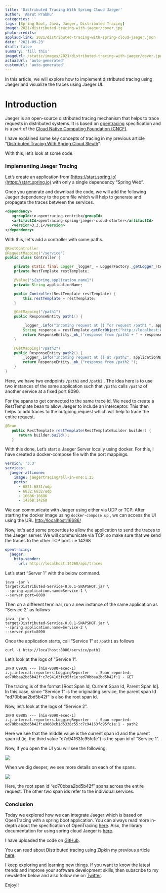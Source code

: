 ```yaml
---
title: 'Distributed Tracing With Spring Cloud Jaeger'
author: 'Amrut Prabhu'
categories: ''
tags: [Spring Boot, Java, Jaeger, Distributed Tracing]
image: 2021/distributed-tracing-with-jaeger/cover.jpg
photo-credits:
applaud-link: 2021/distributed-tracing-with-spring-cloud-jaeger.json
date: '2021-09-23'
draft: false
summary: 'fill this'
imageUrl: /static/images/2021/distributed-tracing-with-jaeger/cover.jpg
actualUrl: 'auto-generated'
customUrl: 'auto-generated'
---
```


In this article, we will explore how to implement distributed tracing using Jaeger and visualize the traces using Jaeger UI.

# Introduction

Jaeger is an open-source distributed tracing mechanism that helps to trace requests in distributed systems. It is based on [opentracing](https://opentracing.io/) specification and is a part of the [Cloud Native Computing Foundation (CNCF)](https://www.cncf.io/).

I have explained some key concepts of tracing in my previous article “[Distributed Tracing With Spring Cloud Sleuth](https://refactorfirst.com/distributed-tracing-with-spring-cloud-sleuth.html)”.

With this, let’s look at some code.

### Implementing Jaeger Tracing

Let’s create an application from [https://start.spring.io](https://start.spring.io) with only a single dependency “Spring Web”.

Once you generate and download the code, we will add the following Jaeger dependency to the pom file which will help to generate and propagate the traces between the services.

```xml
<dependency>
   <groupId>io.opentracing.contrib</groupId>
   <artifactId>opentracing-spring-jaeger-cloud-starter</artifactId>
   <version>3.3.1</version>
</dependency>
```

With this, let's add a controller with some paths.

```java
@RestController
@RequestMapping("/service")
public class Controller {

    private static final Logger _logger_ = LoggerFactory._getLogger_(Controller.class);
    private RestTemplate restTemplate;

    @Value("${spring.application.name}")
    private String applicationName;

    public Controller(RestTemplate restTemplate) {
        this.restTemplate = restTemplate;
    }

    @GetMapping("/path1")
    public ResponseEntity path1() {

        _logger_.info("Incoming request at {} for request /path1 ", applicationName);
        String response = restTemplate.getForObject("http://localhost:8090/service/path2", String.class);
        return ResponseEntity._ok_("response from /path1 + " + response);
    }

    @GetMapping("/path2")
    public ResponseEntity path2() {
        _logger_.info("Incoming request at {} at /path2", applicationName);
        return ResponseEntity._ok_("response from /path2 ");
    }
}
```

Here, we have two endpoints `/path1` and `/path2` . The idea here is to use two instances of the same application such that `/path1` calls `/path2` of another service at a fixed port 8090.

For the spans to get connected to the same trace id, We need to create a RestTemplate bean to allow Jaeger to include an interceptor. This then helps to add traces to the outgoing request which will help to trace the entire request.

```java
@Bean
   public RestTemplate restTemplate(RestTemplateBuilder builder) {
      return builder.build();
   }
```

With this done, Let’s start a Jaeger Server locally using docker. For this, I have created a docker-compose file with the port mappings.

```yaml
version: '3.3'
services:
  jaeger-allinone:
    image: jaegertracing/all-in-one:1.25
    ports:
      - 6831:6831/udp
      - 6832:6832/udp
      - 16686:16686
      - 14268:14268
```

We can communicate with Jaeger using either via UDP or TCP. After starting the docker image using `docker-compose up` , we can access the UI using the URL [http://localhost:16686/](http://localhost:16686/)

Now, let's add some properties to allow the application to send the traces to the Jaeger server. We will communicate via TCP, so make sure that we send the traces to the other TCP port. i.e 14268

```yaml
opentracing:
  jaeger:
    http-sender:
      url: http://localhost:14268/api/traces
```

Let’s start “Server 1” with the below command.

```shell
java -jar \
target/Distributed-Service-0.0.1-SNAPSHOT.jar \
--spring.application.name=Service-1 \
--server.port=8080
```

Then on a different terminal, run a new instance of the same application as “Service 2” as follows

```shell
java -jar \
target/Distributed-Service-0.0.1-SNAPSHOT.jar \
--spring.application.name=Service-2 \
--server.port=8090
```

Once the application starts, call “Service 1” at `/path1` as follows

```shell
curl -i http://localhost:8080/service/path1
```

Let’s look at the logs of “Service 1”.

```shell
INFO 69938 --- [nio-8080-exec-1] i.j.internal.reporters.LoggingReporter   : Span reported: ed70bbaa2bd5b42f:c7c94163fc95fc1e:ed70bbaa2bd5b42f:1 - GET
```

The tracing is of the format [Root Span Id, Current Span Id, Parent Span Id]. In this case, since “Service 1” is the originating service, the parent span Id “ed70bbaa2bd5b42f” is also the root span id.

Now, let’s look at the logs of “Service 2”.

```shell
INFO 69885 --- [nio-8090-exec-1] i.j.internal.reporters.LoggingReporter   : Span reported: ed70bbaa2bd5b42f:e9060cb1d5336c55:c7c94163fc95fc1e:1 - path2
```

Here we see that the middle value is the current span id and the parent span id (ie. the third value “c7c94163fc95fc1e”) is the span id of “Service 1”.

Now, If you open the UI you will see the following.

![](https://cdn-images-1.medium.com/max/788/1*JSGBW85GggHAMNLdjKP8ug.png)

When we dig deeper, we see more details on each of the spans.

![](https://cdn-images-1.medium.com/max/788/1*9FaCYTl_nm605xcjguwWbQ.png)

Here, the root span id “ed70bbaa2bd5b42f” spans across the entire request. The other two span ids refer to the individual services.

### Conclusion

Today we explored how we can integrate Jaeger which is based on OpenTracing with a spring boot application. You can always read more in-depth about the specification of OpenTracing [here](https://github.com/opentracing/specification/blob/master/specification.md). Also, the library documentation for using spring cloud Jaeger is [here](https://github.com/opentracing-contrib/java-spring-jaeger).

I have uploaded the code on [GitHub](https://github.com/amrutprabhu/distributed-tracing-with-spring-boot/tree/main/distributed-tracing-spring-cloud-jaeger).

You can read about Distributed tracing using Zipkin my previous article [here](https://refactorfirst.com/distributed-tracing-with-spring-cloud-sleuth.html).

I keep exploring and learning new things. If you want to know the latest trends and improve your software development skills, then subscribe to my newsletter below and also follow me on [Twitter](https://twitter.com/amrutprabhu42).

Enjoy!!
